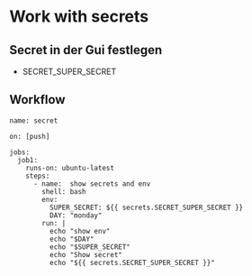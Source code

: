 # Work with secrets 

## Secret in der Gui festlegen 

 * SECRET_SUPER_SECRET

## Workflow 

```
name: secret 

on: [push]

jobs:
  job1:
    runs-on: ubuntu-latest
    steps:
      - name:  show secrets and env  
        shell: bash
        env:
          SUPER_SECRET: ${{ secrets.SECRET_SUPER_SECRET }}
          DAY: "monday"
        run: |
          echo "show env"
          echo "$DAY"
          echo "$SUPER_SECRET"
          echo "Show secret" 
          echo "${{ secrets.SECRET_SUPER_SECRET }}"
